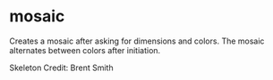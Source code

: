 # mosaic
Creates a mosaic after asking for dimensions and colors. The mosaic alternates between colors after initiation.

Skeleton Credit: Brent Smith
